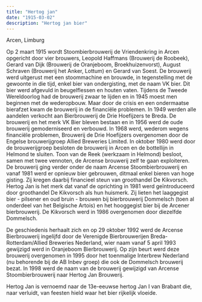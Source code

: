 ```yaml
---
title: "Hertog jan"
date: "1915-03-02"
description: "Hertog jan bier"
---
```


Arcen, Limburg

Op 2 maart 1915 wordt Stoombierbrouwerij de Vriendenkring in Arcen opgericht door vier brouwers, Leopold Haffmans (Brouwerij de Roobeek), Gerard van Dijk (Brouwerij de Oranjeboom, Broekhuizenvorst), August Schraven (Brouwerij het Anker, Lottum) en Gerard van Soest. De brouwerij werd uitgerust met een stoommachine en brouwde, in tegenstelling met de gewoonte in die tijd, enkel bier van ondergisting, met de naam VK bier. Dit bier werd afgevuld in beugelflessen en houten vaten. Tijdens de Tweede Wereldoorlog had de brouwerij zwaar te lijden en in 1945 moest men beginnen met de wederopbouw. Maar door de crisis en een ondermaatse bierafzet kwam de brouwerij in de financiële problemen. In 1949 werden alle aandelen verkocht aan Bierbrouwerij de Drie Hoefijzers te Breda. De brouwerij en het merk VK Bier bleven bestaan en in 1956 werd de oude brouwerij gemoderniseerd en verbouwd.
In 1968 werd, wederom wegens financiële problemen, Brouwerij de Drie Hoefijzers overgenomen door de Engelse brouwerijgroep Allied Breweries Limited. In oktober 1980 werd door de brouwerijgroep besloten de brouwerij in Arcen en de bottellijn in Helmond te sluiten.
Toon van de Reek (werkzaam in Helmond) besloot, samen met twee vennoten, de Arcense brouwerij zelf te gaan exploiteren. De brouwerij ging verder onder de naam Arcense Stoombierbrouwerij en vanaf 1981 werd er opnieuw bier gebrouwen, ditmaal enkel bieren van hoge gisting. Zij kregen daarbij financieel steun van groothandel De Kikvorsch. Hertog Jan is het merk dat vanaf de oprichting in 1981 werd geïntroduceerd door groothandel De Kikvorsch als hun huismerk. Zij lieten het laaggegist bier - pilsener en oud bruin - brouwen bij bierbrouwerij Dommelsch (toen al onderdeel van het Belgische Artois) en het hooggegist bier bij de Arcener bierbrouwerij. De Kikvorsch werd in 1986 overgenomen door diezelfde Dommelsch.

De geschiedenis herhaalt zich en op 29 oktober 1992 werd de Arcense Bierbrouwerij ingelijfd door de Verenigde Bierbrouwerijen Breda-Rotterdam/Allied Breweries Nederland, wier naam vanaf 5 april 1993 gewijzigd werd in Oranjeboom Bierbrouwerij. Op zijn beurt werd deze brouwerij overgenomen in 1995 door het toenmalige Interbrew Nederland (nu behorende bij de AB Inbev groep) die ook de Dommelsch brouwerij bezat. In 1998 werd de naam van de brouwerij gewijzigd van Arcense Stoombierbrouwerij naar Hertog Jan Brouwerij.

Hertog Jan is vernoemd naar de 13e-eeuwse hertog Jan I van Brabant die, naar verluidt, van feesten hield waar het bier rijkelijk vloeide. 